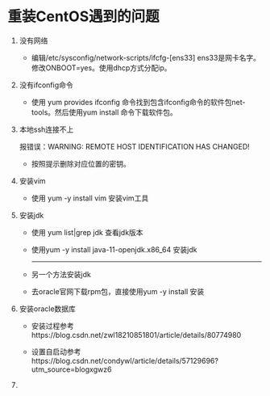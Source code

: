# 重装CentOS遇到的问题

1. 没有网络

   * 编辑/etc/sysconfig/network-scripts/ifcfg-[ens33]  ens33是网卡名字。修改ONBOOT=yes。使用dhcp方式分配ip。

2. 没有ifconfig命令

   * 使用 yum provides ifconfig 命令找到包含ifconfig命令的软件包net-tools。然后使用yum install 命令下载软件包。

3. 本地ssh连接不上

   报错误：WARNING: REMOTE HOST IDENTIFICATION HAS CHANGED!

   * 按照提示删除对应位置的密钥。

4. 安装vim

   * 使用 yum -y install vim 安装vim工具 

5. 安装jdk

   * 使用 yum list|grep jdk 查看jdk版本 

   * 使用yum -y install java-11-openjdk.x86_64 安装jdk

     -----

   * 另一个方法安装jdk

   * 去oracle官网下载rpm包，直接使用yum -y install 安装

6. 安装oracle数据库

   * 安装过程参考https://blog.csdn.net/zwl18210851801/article/details/80774980

   * 设置自启动参考https://blog.csdn.net/condywl/article/details/57129696?utm_source=blogxgwz6

7. 